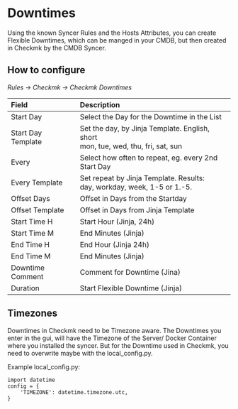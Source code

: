 # Downtimes
Using the known Syncer Rules and the Hosts Attributes, you can create Flexible Downtimes, which can be manged in your CMDB, but then created in Checkmk by the CMDB Syncer.

## How to configure
_Rules → Checkmk → Checkmk Downtimes_


| Field | Description |
| :--------|:------------|
| Start Day| Select the Day for the Downtime in the List |
| Start Day Template| Set the day, by Jinja Template. English, short <br> mon, tue, wed, thu, fri, sat, sun |
| Every| Select how often to repeat, eg. every 2nd Start Day |
| Every Template | Set repeat by Jinja Template. Results: <br> day, workday, week, 1-5 or 1.-5.  |
| Offset Days | Offset in Days from the Startday |
| Offset Template | Offset in Days from Jinja Template |
| Start Time H| Start Hour (Jinja, 24h)  |
| Start Time M| End Minutes (Jinja) |
| End Time H| End Hour (Jinja 24h) |
| End Time M| End Minutes (Jinja) |
| Downtime Comment| Comment for Downtime (Jina) |
| Duration | Start Flexible Downtime (Jinja) |


## Timezones
Downtimes in Checkmk need to be Timezone aware.
The Downtimes you enter in the gui, will have the Timezone of the Server/ Docker Container where you installed the syncer.
But for the Downtime used in Checkmk, you need to overwrite maybe with the local_config.py.

Example local_config.py:
```
import datetime
config = {
    'TIMEZONE': datetime.timezone.utc,
}
```